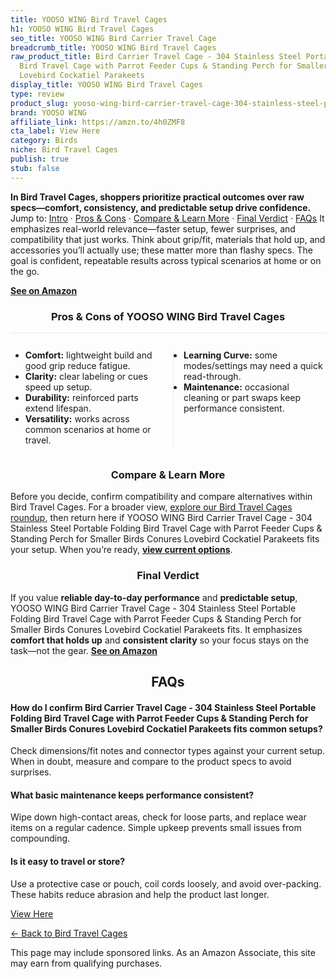 ```yaml
---
title: YOOSO WING Bird Travel Cages
h1: YOOSO WING Bird Travel Cages
seo_title: YOOSO WING Bird Carrier Travel Cage
breadcrumb_title: YOOSO WING Bird Travel Cages
raw_product_title: Bird Carrier Travel Cage - 304 Stainless Steel Portable Folding
  Bird Travel Cage with Parrot Feeder Cups & Standing Perch for Smaller Birds Conures
  Lovebird Cockatiel Parakeets
display_title: YOOSO WING Bird Travel Cages
type: review
product_slug: yooso-wing-bird-carrier-travel-cage-304-stainless-steel-portable-foldin-c12fdc29
brand: YOOSO WING
affiliate_link: https://amzn.to/4h0ZMF8
cta_label: View Here
category: Birds
niche: Bird Travel Cages
publish: true
stub: false
---
```


<div id="intro" class="full-width"><p><strong>In Bird Travel Cages, shoppers prioritize practical outcomes over raw specs&mdash;comfort, consistency, and predictable setup drive confidence.</strong> Jump to: <a href="#intro">Intro</a> · <a href="#pros-cons">Pros &amp; Cons</a> · <a href="#compare-more">Compare &amp; Learn More</a> · <a href="#verdict">Final Verdict</a> · <a href="#faqs">FAQs</a> It emphasizes real-world relevance&mdash;faster setup, fewer surprises, and compatibility that just works. Think about grip/fit, materials that hold up, and accessories you’ll actually use; these matter more than flashy specs. The goal is confident, repeatable results across typical scenarios at home or on the go.</p><p><a href="https://amzn.to/4h0ZMF8" rel="nofollow sponsored noopener" target="_blank"><strong>See on Amazon</strong></a></p></div>
<h3 id="pros-cons" style="text-align:center;">Pros &amp; Cons of YOOSO WING Bird Travel Cages</h3>
<div class="pc-grid" style="display:grid;grid-template-columns:1fr 1fr;gap:16px;border-top:1px solid #e5e7eb;padding-top:12px;">
  <ul>
    <li><strong>Comfort:</strong> lightweight build and good grip reduce fatigue.</li>
    <li><strong>Clarity:</strong> clear labeling or cues speed up setup.</li>
    <li><strong>Durability:</strong> reinforced parts extend lifespan.</li>
    <li><strong>Versatility:</strong> works across common scenarios at home or travel.</li>
  </ul>
  <ul style="border-left:1px solid #e5e7eb;padding-left:16px;">
    <li><strong>Learning Curve:</strong> some modes/settings may need a quick read-through.</li>
    <li><strong>Maintenance:</strong> occasional cleaning or part swaps keep performance consistent.</li>
  </ul>
</div>


<h3 id="compare-more" style="text-align:center;">Compare &amp; Learn More</h3>
<p>Before you decide, confirm compatibility and compare alternatives within Bird Travel Cages. For a broader view, <a href="#">explore our Bird Travel Cages roundup</a>, then return here if YOOSO WING Bird Carrier Travel Cage - 304 Stainless Steel Portable Folding Bird Travel Cage with Parrot Feeder Cups & Standing Perch for Smaller Birds Conures Lovebird Cockatiel Parakeets fits your setup. When you’re ready, <a href="https://amzn.to/4h0ZMF8" rel="nofollow sponsored noopener" target="_blank"><strong>view current options</strong></a>.</p>

<h3 id="verdict" style="text-align:center;">Final Verdict</h3>
<p>If you value <strong>reliable day-to-day performance</strong> and <strong>predictable setup</strong>, YOOSO WING Bird Carrier Travel Cage - 304 Stainless Steel Portable Folding Bird Travel Cage with Parrot Feeder Cups & Standing Perch for Smaller Birds Conures Lovebird Cockatiel Parakeets fits. It emphasizes <strong>comfort that holds up</strong> and <strong>consistent clarity</strong> so your focus stays on the task&mdash;not the gear. <a href="https://amzn.to/4h0ZMF8" rel="nofollow sponsored noopener" target="_blank"><strong>See on Amazon</strong></a></p>

<h2 id="faqs" style="text-align:center;">FAQs</h2>
<h4><strong>How do I confirm Bird Carrier Travel Cage - 304 Stainless Steel Portable Folding Bird Travel Cage with Parrot Feeder Cups & Standing Perch for Smaller Birds Conures Lovebird Cockatiel Parakeets fits common setups?</strong></h4>
<p>Check dimensions/fit notes and connector types against your current setup. When in doubt, measure and compare to the product specs to avoid surprises.</p>
<h4><strong>What basic maintenance keeps performance consistent?</strong></h4>
<p>Wipe down high-contact areas, check for loose parts, and replace wear items on a regular cadence. Simple upkeep prevents small issues from compounding.</p>
<h4><strong>Is it easy to travel or store?</strong></h4>
<p>Use a protective case or pouch, coil cords loosely, and avoid over-packing. These habits reduce abrasion and help the product last longer.</p>

<p><a class="btn" href="https://amzn.to/4h0ZMF8" target="_blank" rel="nofollow sponsored noopener">View Here</a></p>
<p><a href="/roundups/birds/bird-travel-cages/">← Back to Bird Travel Cages</a></p>
<aside class="disclosure">This page may include sponsored links. As an Amazon Associate, this site may earn from qualifying purchases.</aside>
